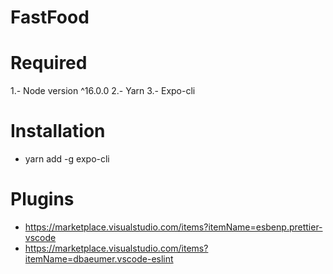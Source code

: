# FastFood

# Required

1.- Node version ^16.0.0
2.- Yarn
3.- Expo-cli

# Installation

- yarn add -g expo-cli

# Plugins

- https://marketplace.visualstudio.com/items?itemName=esbenp.prettier-vscode
- https://marketplace.visualstudio.com/items?itemName=dbaeumer.vscode-eslint

